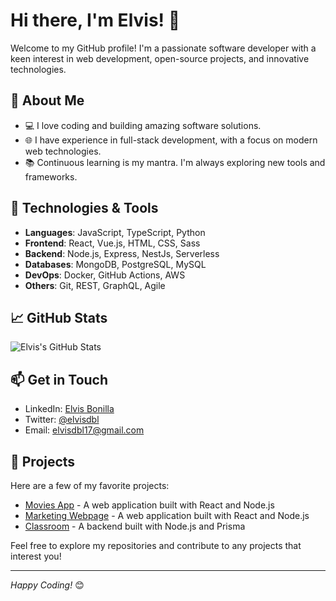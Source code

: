 # Hi there, I'm Elvis! 👋

Welcome to my GitHub profile! I'm a passionate software developer with a keen interest in web development, open-source projects, and innovative technologies.

## 🚀 About Me
- 💻 I love coding and building amazing software solutions.
- 🌐 I have experience in full-stack development, with a focus on modern web technologies.
- 📚 Continuous learning is my mantra. I'm always exploring new tools and frameworks.

## 🔧 Technologies & Tools
- **Languages**: JavaScript, TypeScript, Python
- **Frontend**: React, Vue.js, HTML, CSS, Sass
- **Backend**: Node.js, Express, NestJs, Serverless
- **Databases**: MongoDB, PostgreSQL, MySQL
- **DevOps**: Docker, GitHub Actions, AWS
- **Others**: Git, REST, GraphQL, Agile

## 📈 GitHub Stats
![Elvis's GitHub Stats](https://github-readme-stats.vercel.app/api?username=elvisdbl&show_icons=true&theme=radical&hide=contribs,prs&count_private=true)

## 📫 Get in Touch
- LinkedIn: [Elvis Bonilla](https://www.linkedin.com/in/elvisdbl/)
- Twitter: [@elvisdbl](https://twitter.com/elvisdbl)
- Email: [elvisdbl17@gmail.com](mailto:elvisdbl17@gmail.com)

## 🌟 Projects
Here are a few of my favorite projects:

- [Movies App](https://github.com/elvisdbl/movies-app) - A web application built with React and Node.js
- [Marketing Webpage](https://github.com/elvisdbl/marketing-business) - A web application built with React and Node.js
- [Classroom](https://github.com/elvisdbl/classroom-backend) - A backend built with Node.js and Prisma

Feel free to explore my repositories and contribute to any projects that interest you!

---

*Happy Coding!* 😊
